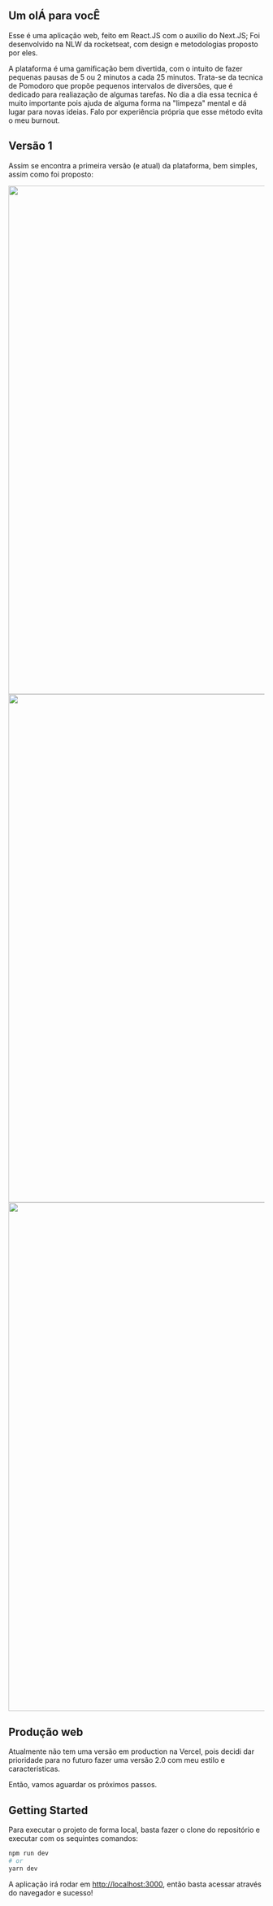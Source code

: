 ## Um olÁ para vocÊ

Esse é uma aplicação web, feito em React.JS com o auxilio do Next.JS; Foi desenvolvido na NLW da rocketseat, com design e metodologias proposto por eles.

A plataforma é uma gamificação bem divertida, com o intuito de fazer pequenas pausas de 5 ou 2 minutos a cada 25 minutos. Trata-se da tecnica de Pomodoro que propõe pequenos intervalos de diversões, que é dedicado para realiazação de algumas tarefas. No dia a dia essa tecnica é muito importante pois ajuda de alguma forma na "limpeza" mental e dá lugar para novas ideias. Falo por experiência própria que esse método evita o meu burnout.


## Versão 1
Assim se encontra a primeira versão (e atual) da plataforma, bem simples, assim como foi proposto:

<img width='1000' heigth = '500' src='images/captura_1.jpg'/> <img width='1000' heigth = '500' src='images/captura_2.jpg'/> <img width='1000' heigth = '500' src='images/captura_3.jpg'/>

## Produção web

Atualmente não tem uma versão em production na Vercel, pois decidi dar prioridade para no futuro fazer uma versão 2.0 com meu estilo e caracteristicas. 

Então, vamos aguardar os próximos passos.

## Getting Started
Para executar o projeto de forma local, basta fazer o clone do repositório e executar com os sequintes comandos:

```bash
npm run dev
# or
yarn dev
```

A aplicação irá rodar em [http://localhost:3000](http://localhost:3000), então basta acessar através do navegador e sucesso!


